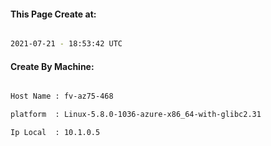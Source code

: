 
   
#### This Page Create at:

```bash

2021-07-21 - 18:53:42 UTC

```

#### Create By Machine:

```bash

Host Name : fv-az75-468

platform  : Linux-5.8.0-1036-azure-x86_64-with-glibc2.31

Ip Local  : 10.1.0.5

```

